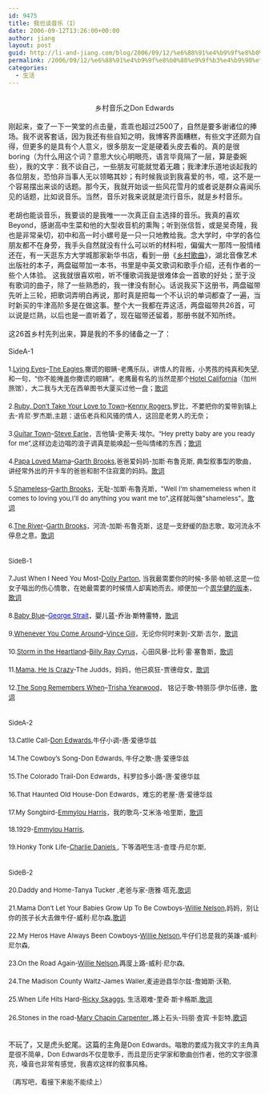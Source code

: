 ```yaml
---
id: 9475
title: 我也谈音乐（1）
date: 2006-09-12T13:26:00+00:00
author: jiang
layout: post
guid: http://li-and-jiang.com/blog/2006/09/12/%e6%88%91%e4%b9%9f%e8%b0%88%e9%9f%b3%e4%b9%90%ef%bc%881%ef%bc%89/
permalink: /2006/09/12/%e6%88%91%e4%b9%9f%e8%b0%88%e9%9f%b3%e4%b9%90%ef%bc%881%ef%bc%89/
categories:
  - 生活
---
```

<div>
   
</div>

<div align="center">
  乡村音乐之Don Edwards
</div>

<div>
   
</div>

<div>
  刚起来，查了一下一笑堂的点击量，乖乖也超过2500了，自然是要多谢诸位的捧场。我不说客套话，因为我还有些自知之明，我博客界面糟糕，有些文字还颇为自得，但更多的是具有个人意义，很多朋友一定是硬着头皮去看的。真的是很boring（为什么用这个词？意思大伙心明眼亮，语言毕竟隔了一层，算是委婉些），我的文字：我不谈自己，一些朋友可能就觉着无趣；我津津乐道地谈起我的各位朋友，恐怕非当事人无以领略其妙；有时候我谈到我喜爱的书，噫，这不是一个容易摆出来谈的话题。那今天，我就开始谈一些风花雪月的或者说是群众喜闻乐见的话题，比如说音乐。当然，音乐对我来说就是流行音乐，就是乡村音乐。
</div>

<div>
   
</div>

<div>
  老胡也能谈音乐，我要谈的是我唯一一次真正自主选择的音乐。我真的喜欢Beyond，感谢高中生菜和他的大型收音机的熏陶；听到张信哲，或是吴奇隆，我也是非常亲切，初中和高一时小螺号是一只一只地教给我。念大学时，中学的各位朋友都不在身旁，我手头自然就没有什么可以听的材料啦，偏偏大一那阵一股情绪还在，有一天逛东方大学城那家新华书店，看到一册《<a href="http://www.dangdang.com/static/jingdianxiangcun.htm" rel="nofollow">乡村歌曲</a>》，湖北音像艺术出版社的本子，两盘磁带加一本书，书里是中英文歌词和歌手介绍，还有作者的一些个人体验。 这我就很喜欢啦，听不懂歌词我是很难体会一首歌的好处；至于没有歌词的曲子，除了一些熟悉的，我一律没有耐心。话说我买下这册书，两盘磁带先听上三轮，把歌词弄明白再说，那时真是把每一个不认识的单词都查了一遍，当时新买的牛津高阶多是在做这事。整个大一我都在弄这活，两盘磁带共26首，可以说是烂熟，以后也是一直听着了，现在磁带还留着，那册书就不知所终。
</div>

<div>
   
</div>

<div>
  这26首乡村先列出来，算是我的不多的储备之一了：
</div>

<div>
   
</div>

<div>
  SideA-1
</div>

<div>
   
</div>

<div>
  <font size="2">1.<a href="http://deraradio.com/playlist/English/Rock/Eagles/Eagles_-_Lying_Eyes.rm" rel="nofollow">Lying Eyes</a>&#8211;<a href="http://www.eaglesfans.com/" rel="nofollow">The Eagles</a>,撒谎的眼睛-老鹰乐队，讲情人的背叛，小男孩的纯真和失望,和一句，“你不能掩盖你撒谎的眼睛”。老鹰最有名的当然是那个<a href="http://www.2259.com/play.asp?id=660" rel="nofollow">Hotel California</a>（加州旅馆），大二我与大无在西单图书大厦买过他一盘</font><font size="2">；</font><font size="2"><a href="http://www.cowboylyrics.com/tabs/eagles/lyin-eyes-6425.html" rel="nofollow">歌词</a></font>
</div>

<div>
  <font size="2"></font> 
</div>

<div>
  <font size="2">2.<a href="http://www.ticket.com.tw/...002479_demo_1.wma" rel="nofollow">Ruby, Don&#8217;t Take Your Love to Town</a>&#8211;<a href="http://www.kennyrogers.com/" rel="nofollow">Kenny Rogers</a>,罗比，不要把你的爱带到镇上去-肯尼·罗杰斯,主题：退伍老兵和风骚的情人，这回是老男人的无奈；</font>
</div>

<div>
  <font size="2"></font> 
</div>

<div>
  <font size="2">3.<a href="http://www.mp3.com/albums/5286/summary.html" rel="nofollow">Guitar Town</a>&#8211;<a href="http://www.steveearle.com/" rel="nofollow">Steve Earle</a>，吉他镇-史蒂夫·埃尔。“Hey pretty baby are you ready for me”,这样边走边唱的浪子调真是能唤起一些叫情绪的东西；<a href="http://www.cowboylyrics.com/lyrics/earle-steve/guitar-town-2171.html" rel="nofollow">歌词</a></font>
</div>

<div>
  <font size="2"></font> 
</div>

<div>
  <font size="2">4.<a href="http://homepage.mac.com/jdhuskey/iMovieTheater12.html" rel="nofollow">Papa Loved Mama</a>&#8211;<a href="http://www.planetgarth.com/" rel="nofollow">Garth Brooks</a>,爸爸爱妈妈-加斯·布鲁克斯, 典型叙事型的歌曲，讲经常外出的开卡车的爸爸和耐不住寂寞的妈妈。<a href="http://www.planetgarth.com/lyrics/papa_loved_mama.php" rel="nofollow">歌词</a></font>
</div>

<div>
  <font size="2"></font> 
</div>

<div>
  <font size="2">5.<a href="http://www.olypen.com/cbrm/Garth_Brooks_-_Shameless_1.mp3" rel="nofollow">Shameless</a>&#8211;<a href="http://www.planetgarth.com/" rel="nofollow">Garth Brooks</a>，无耻-加斯·布鲁克斯，"Well I&#8217;m shamemeless when it comes to loving you,I&#8217;ll do anything you want me to",这样就叫做"shameless"。<a href="http://www.cowboylyrics.com/lyrics/brooks-garth/shameless-5010.html" rel="nofollow">歌词</a></font>
</div>

<div>
  <font size="2"></font> 
</div>

<div>
  <font size="2">6.<a href="http://www.olypen.com/cbrm/Garth_Brooks_-_Shameless_1.mp3" rel="nofollow">The River</a>&#8211;<a href="http://www.planetgarth.com/" rel="nofollow">Garth Brooks</a>，河流-加斯·布鲁克斯，这是一支舒缓的励志歌，取河流永不停息之意。<a href="http://www.cowboylyrics.com/lyrics/brooks-garth/the-river-5011.html" rel="nofollow">歌词</a></font>
</div>

<div>
  <font size="2"></font> 
</div>

<div>
  <font size="2"></font> 
</div>

<div>
  <font size="2">SideB-1</font>
</div>

<div>
  <font size="2"></font> 
</div>

<div>
  <font size="2">7.Just When I Need You Most-<a href="http://www.dollyon-line.com/" rel="nofollow">Dolly Parton</a>, 当我最需要你的时候-多丽·帕顿,这是一位女子唱出的伤心情歌，在她最需要的时候情人却离她而去。顺便加一个<a href="http://old2.77tg.com/...lotus/0194/910374.wma" rel="nofollow">周华健的版本</a>，<a href="http://www.lyriczz.com/lyriczz.php?songid=8237" rel="nofollow">歌词</a></font>
</div>

<div>
  <font size="2"></font> 
</div>

<div>
  <font size="2">8.<a href="http://web.info.com/infocom.us2/clickit/search?r_aid=99C315B37CD64C4FB69BD60C9A44A760&r_sacop=17&r_spf=0&r_cop=Title&r_snpp=17&r_spp=0&qqn=jz0E)nkx&r_coid=372372&rawto=http://members.aol.com/cntrypleasures/GeorgeStraitBabyBlue.wav" rel="nofollow">Baby Blue</a>&#8211;<a href="http://www.georgestrait.com/" rel="nofollow"><font color="#0000ff">George Strait</font></a><font color="#000000">，婴儿蓝-乔治·斯特雷特，<a href="http://www.lyricsfreak.com/g/george+strait/baby+blue_20059617.html" rel="nofollow">歌词</a></font></font>
</div>

<div>
  <font size="2"></font> 
</div>

<div>
  <font size="2">9.<a href="http://web.info.com/infocom.us2/clickit/search?r_aid=B3D3951BE6E54937B581D60C28C887A0&r_sacop=1&r_spf=0&r_cop=Title&r_snpp=1&r_spp=0&qqn=Ctyi7j0%26&r_coid=372669&rawto=http://www.webegeek.net/jukebox/jukebox_files/Vince Gill - Whenever You Come Around.mp3" rel="nofollow">Whenever You Come Around</a>&#8211;<a href="http://www.vincegill.com/main/index.php" rel="nofollow">Vince Gill</a>，无论你何时来到-文斯·吉尔，<a href="http://www.cowboylyrics.com/lyrics/gill-vince/whenever-you-come-around-6199.html" rel="nofollow">歌词</a> </font>
</div>

<div>
  <font size="2"></font> 
</div>

<div>
  <font size="2">10.<a href="http://web.info.com/infocom.us2/clickit/search?r_aid=C36A138E6805493C9DFED60E5D076610&r_sacop=3&r_spf=0&r_cop=Title&r_snpp=3&r_spp=0&qqn=jpwEunHx&r_coid=372372&rawto=http://cdbaby.com/mp3lofi/dlburns2-05.m3u?cdbaby=0c90e7d109ff8d79a9728bbce22499ab" rel="nofollow">Storm in the Heartland</a>&#8211;<a href="http://panshanghu.spaces.live.com/Storm in the Heartland" rel="nofollow">Billy Ray Cyrus</a>，心田风暴-比利·雷·塞鲁斯，<a href="http://www.cowboylyrics.com/lyrics/cyrus-billy-ray/storm-in-the-heartland-5789.html" rel="nofollow">歌词</a> </font>
</div>

<div>
  <font size="2"></font> 
</div>

<div>
  <font size="2">11.<a href="http://web.info.com/infocom.us2/clickit/search?r_aid=138A72D373EC448A8E9FD60FFC474320&r_sacop=11&r_spf=0&r_cop=Title&r_snpp=11&r_spp=0&qqn=2%3Dgg5'Tt&r_coid=372372&rawto=http://www.pammyswavs.com/Wavs/Judds-MamaHesCrazy.wav" rel="nofollow">Mama, He Is Crazy</a>-The Judds，妈妈，他已疯狂-贾德母女，<a href="http://www.lyricsfreak.com/j/judds/mama+hes+crazy_20076344.html" rel="nofollow">歌词 </a></font>
</div>

<div>
  <font size="2"></font> 
</div>

<div>
  <font size="2">12.<a href="http://web.info.com/infocom.us2/clickit/search?r_aid=AA1553747DB54319AC0BD61050441DE0&r_sacop=8&r_spf=0&r_cop=Title&r_snpp=8&r_spp=0&qqn=JxhqLZVT&r_coid=372372&rawto=http://www.angelfire.com/tx2/mrken/Trisha/TheSongRemembersWhen.WAV" rel="nofollow">The Song Remembers When</a>&#8211;<a href="http://www.trishayearwood.com/home/index.html" rel="nofollow">Trisha Yearwood</a>， 铭记于歌-特丽莎·伊尔伍德，<a href="http://www.romantic-lyrics.com/lt73.shtml" rel="nofollow">歌词</a></font>
</div>

<div>
  <font size="2"></font> 
</div>

<div>
  <font size="2"></font> 
</div>

<div>
  <font size="2">SideA-2</font>
</div>

<div>
  <font size="2"></font> 
</div>

<div>
  <font size="2">13.Catlle Call-<a href="http://www.donedwardsmusic.com/" rel="nofollow">Don Edwards</a>,牛仔小调-唐·爱德华兹</font>
</div>

<div>
  <font size="2"></font> 
</div>

<div>
  <font size="2">14.The Cowboy’s Song-Don Edwards, 牛仔之歌-唐·爱德华兹</font>
</div>

<div>
  <font size="2"></font> 
</div>

<div>
  <font size="2">15.The Colorado Trail-Don Edwards，科罗拉多小路-唐·爱德华兹</font>
</div>

<div>
  <font size="2"></font> 
</div>

<div>
  <font size="2">16.That Haunted Old House-Don Edwards，难忘的老屋-唐·爱德华兹</font>
</div>

<div>
  <font size="2"></font> 
</div>

<div>
  <font size="2">17.My Songbird-<a href="http://www.emmylou.net/" rel="nofollow">Emmylou Harris</a>，我的歌鸟-艾米洛·哈里斯，<a href="http://www.seeklyrics.com/lyrics/Emmylou-Harris/My-Songbird.html" rel="nofollow">歌词</a></font>
</div>

<div>
  <font size="2"></font> 
</div>

<div>
  <font size="2">18.1929-<a href="http://www.emmylou.net/" rel="nofollow">Emmylou Harris</a>,</font>
</div>

<div>
  <font size="2"></font> 
</div>

<div>
  <font size="2">19.Honky Tonk Life-<a href="http://www.cdbfan.com/" rel="nofollow">Charlie Daniels </a>, 下等酒吧生活-查理·丹尼尔斯,</font>
</div>

<div>
  <font size="2"></font> 
</div>

<div>
  <font size="2"></font> 
</div>

<div>
  <font size="2">SideB-2</font>
</div>

<div>
   
</div>

<div>
  <font size="2">20.Daddy and Home-Tanya Tucker ,老爸与家-唐雅·塔克,<a href="http://news.xinhuanet.com/audio/2003-10/31/content_1153546.htm" rel="nofollow">歌词</a></font>
</div>

<div>
  <font size="2"></font> 
</div>

<div>
  <font size="2">21.Mama Don’t Let Your Babies Grow Up To Be Cowboys-<a href="http://www.sonymusic.com/artists/WillieNelson/Opener.html" rel="nofollow">Willie Nelson</a>,妈妈，别让你的孩子长大去做牛仔-威利·尼尔森,<a href="http://www.lyricsondemand.com/w/willienelsonlyrics/mamadontletyourbabiesgrowuptobecowboyslyrics.html" rel="nofollow">歌词</a></font>
</div>

<div>
  <font size="2"></font> 
</div>

<div>
  <font size="2">22.My Heros Have Always Been Cowboys-<a href="http://www.sonymusic.com/artists/WillieNelson/Opener.html" rel="nofollow">Willie Nelson</a>,牛仔们总是我的英雄-威利·尼尔森,</font>
</div>

<div>
  <font size="2"></font> 
</div>

<div>
  <font size="2">23.On the Road Again-<a href="http://www.sonymusic.com/artists/WillieNelson/Opener.html" rel="nofollow">Willie Nelson</a>,再度上路-威利·尼尔森,</font>
</div>

<div>
  <font size="2"></font> 
</div>

<div>
  <font size="2">24.The Madison County Waltz-James </font><font size="2">Waller,麦迪逊县华尔兹-詹姆斯·沃勒,</font>
</div>

<div>
  <font size="2"></font> 
</div>

<div>
  <font size="2">25.When Life Hits Hard-<a href="http://www.skaggsfamilyrecords.com/" rel="nofollow">Ricky Skaggs</a>, 生活艰难-里奇·斯卡格斯,<a href="http://www.lyricsdir.com/ricky-skaggs-when-life-hits-hard-lyrics.html" rel="nofollow">歌词</a></font>
</div>

<div>
  <font size="2"></font> 
</div>

<div>
  <font size="2">26.Stones in the road-<a href="http://www.marychapincarpenter.com/" rel="nofollow">Mary Chapin Carpenter </a>,路上石头-玛丽·查宾·卡彭特,</font><a href="http://www.cowboylyrics.com/lyrics/carpenter-mary-chapin/stones-in-the-road-5246.html">歌词</a>
</div>

<div>
   
</div>

<div>
   
</div>

<div>
  不玩了，又是虎头蛇尾。这篇的主角是<font size="2">Don Edwards。唱歌的要成为我文字的主角真是很不简单，Don Edwards不仅是歌手，而且是历史学家和歌曲创作者，他的文字很漂亮，嗓音也非常有感觉，我喜欢这样的叙事风格。</font>
</div>

<div>
  <font size="2"></font> 
</div>

<div>
  <font size="2">（再写吧，看接下来能不能续上）</font> 
</div>